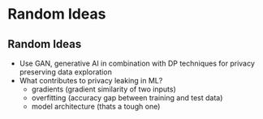 # Random Ideas 

## Random Ideas

- Use GAN, generative AI in combination with DP techniques
for privacy preserving data exploration
- What contributes to privacy leaking in ML? 
  - gradients (gradient similarity of two inputs)
  - overfitting (accuracy gap between training and test data)
  - model architecture (thats a tough one)
